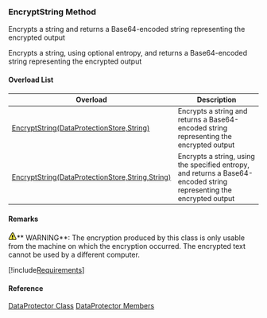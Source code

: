 ### EncryptString Method

Encrypts a string and returns a Base64-encoded string representing the encrypted output

Encrypts a string, using optional entropy, and returns a Base64-encoded string representing the encrypted output

#### Overload List

| Overload | Description |
| --- | --- |
| [EncryptString(DataProtectionStore,String)](FChoice.Common~FChoice.Common.DataProtector~EncryptString(DataProtectionStore,String).md) | Encrypts a string and returns a Base64-encoded string representing the encrypted output   |
| [EncryptString(DataProtectionStore,String,String)](FChoice.Common~FChoice.Common.DataProtector~EncryptString(DataProtectionStore,String,String).md) | Encrypts a string, using the specified entropy, and returns a Base64-encoded string representing the encrypted output   |

#### Remarks

![warning](../images/warning.gif)** WARNING**:  The encryption produced by this class is only usable from the machine on which the encryption occurred. The encrypted text cannot be used by a different computer.

[!include[Requirements](../partials/requirements.md)]



#### Reference

[DataProtector Class](FChoice.Common~FChoice.Common.DataProtector.md)
[DataProtector Members](FChoice.Common~FChoice.Common.DataProtector_members.md)
